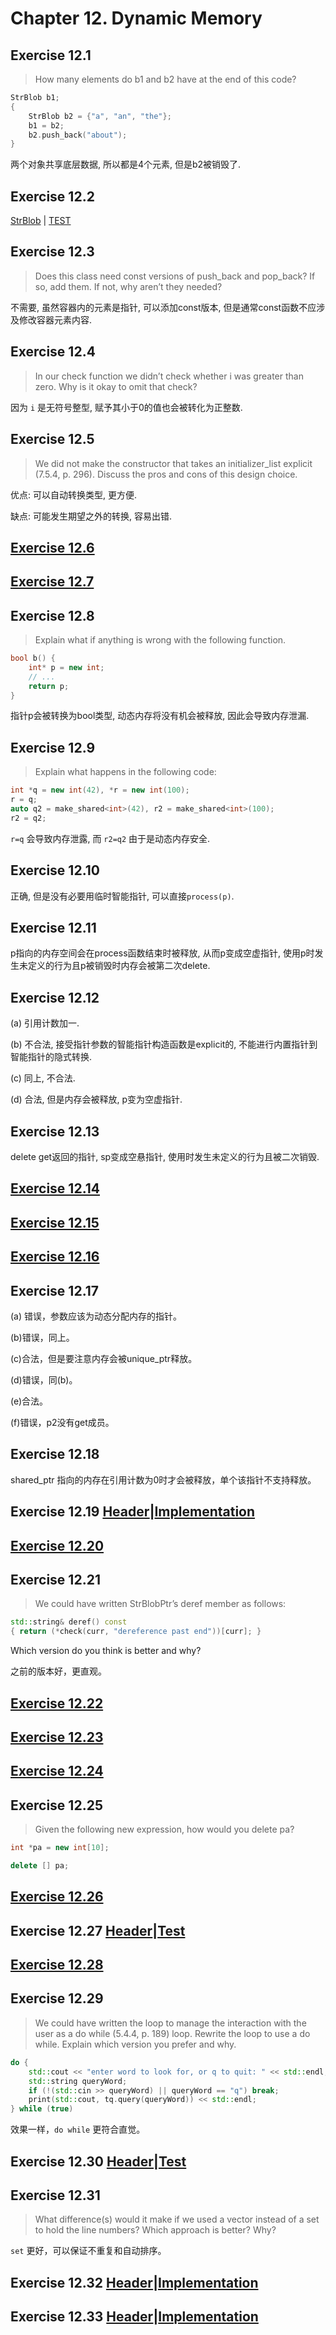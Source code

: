 # Chapter 12. Dynamic Memory

## Exercise 12.1

>How many elements do b1 and b2 have at the end of this code?

```cpp
StrBlob b1;
{
    StrBlob b2 = {"a", "an", "the"};
    b1 = b2;
    b2.push_back("about");
}
```

两个对象共享底层数据, 所以都是4个元素, 但是b2被销毁了.

## Exercise 12.2

[StrBlob](ex12_02.h) | [TEST](ex12_02_TEST.cpp)

## Exercise 12.3

>Does this class need const versions of push_back and pop_back? If so, add them. If not, why aren’t they needed?

不需要, 虽然容器内的元素是指针, 可以添加const版本, 但是通常const函数不应涉及修改容器元素内容.

## Exercise 12.4

>In our check function we didn’t check whether i was greater than zero. Why is it okay to omit that check?

因为 `i` 是无符号整型, 赋予其小于0的值也会被转化为正整数.

## Exercise 12.5

>We did not make the constructor that takes an initializer_list explicit (7.5.4, p. 296). Discuss the pros and cons of this design choice.

优点: 可以自动转换类型, 更方便.

缺点: 可能发生期望之外的转换, 容易出错.

## [Exercise 12.6](ex12_06.cpp)

## [Exercise 12.7](ex12_07.cpp)

## Exercise 12.8

>Explain what if anything is wrong with the following function.

```cpp
bool b() {
    int* p = new int;
    // ...
    return p;
}
```
指针p会被转换为bool类型, 动态内存将没有机会被释放, 因此会导致内存泄漏.

## Exercise 12.9

>Explain what happens in the following code:

```cpp
int *q = new int(42), *r = new int(100);
r = q;
auto q2 = make_shared<int>(42), r2 = make_shared<int>(100);
r2 = q2;
```

`r=q` 会导致内存泄露, 而 `r2=q2` 由于是动态内存安全.

## Exercise 12.10

正确, 但是没有必要用临时智能指针, 可以直接`process(p)`.

## Exercise 12.11

p指向的内存空间会在process函数结束时被释放, 从而p变成空虚指针, 使用p时发生未定义的行为且p被销毁时内存会被第二次delete.

## Exercise 12.12

(a) 引用计数加一.

(b) 不合法, 接受指针参数的智能指针构造函数是explicit的, 不能进行内置指针到智能指针的隐式转换.

(c) 同上, 不合法.

(d) 合法, 但是内存会被释放, p变为空虚指针.

## Exercise 12.13

delete get返回的指针, sp变成空悬指针, 使用时发生未定义的行为且被二次销毁.

## [Exercise 12.14](ex12_14.cpp)

## [Exercise 12.15](ex12_15.cpp)

## [Exercise 12.16](ex12_16.cpp)

## Exercise 12.17

(a) 错误，参数应该为动态分配内存的指针。

(b)错误，同上。

(c)合法，但是要注意内存会被unique_ptr释放。

(d)错误，同(b)。

(e)合法。

(f)错误，p2没有get成员。

## Exercise 12.18

shared_ptr 指向的内存在引用计数为0时才会被释放，单个该指针不支持释放。

## Exercise 12.19 [Header](ex12_19.h)|[Implementation](ex12_19.cpp)

## [Exercise 12.20](ex12_20.cpp)

## Exercise 12.21

>We could have written StrBlobPtr’s deref member as follows:

```cpp
std::string& deref() const
{ return (*check(curr, "dereference past end"))[curr]; }
```

Which version do you think is better and why?

之前的版本好，更直观。

## [Exercise 12.22](ex12_22.h)

## [Exercise 12.23](ex12_23.cpp)

## [Exercise 12.24](ex12_24.cpp)

## Exercise 12.25

>Given the following new expression, how would you delete pa?

```cpp
int *pa = new int[10];
```

```cpp
delete [] pa;
```

## [Exercise 12.26](ex12_26.cpp)

## Exercise 12.27 [Header](ex12_27.h)|[Test](ex12_27.cpp)

## [Exercise 12.28](ex12_28.cpp)

## Exercise 12.29

>We could have written the loop to manage the interaction with the user as a do while (5.4.4, p. 189) loop. Rewrite the loop to use a do while. Explain which version you prefer and why.

```cpp
do {
    std::cout << "enter word to look for, or q to quit: " << std::endl;
    std::string queryWord;
    if (!(std::cin >> queryWord) || queryWord == "q") break;
    print(std::cout, tq.query(queryWord)) << std::endl;
} while (true)
```

效果一样，`do while` 更符合直觉。

## Exercise 12.30 [Header](ex12_30.h)|[Test](ex12_30_TEST.cpp)

## Exercise 12.31

>What difference(s) would it make if we used a vector instead of a set to hold the line numbers? Which approach is better? Why?

`set` 更好，可以保证不重复和自动排序。

## Exercise 12.32 [Header](ex12_32.h)|[Implementation](ex12_32.cpp)

## Exercise 12.33 [Header](ex12_33.h)|[Implementation](ex12_33.cpp)
